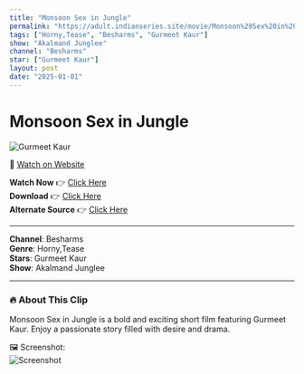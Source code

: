 ```yaml
---
title: "Monsoon Sex in Jungle"
permalink: "https://adult.indianseries.site/movie/Monsoon%20Sex%20in%20Jungle"
tags: ["Horny,Tease", "Besharms", "Gurmeet Kaur"]
show: "Akalmand Junglee"
channel: "Besharms"
star: ["Gurmeet Kaur"]
layout: post
date: "2025-01-01"
---
```


# Monsoon Sex in Jungle

![Gurmeet Kaur](https://shorts.desisins.com/wp-content/uploads/2024/07/Gurmeet-Kaur-Akalmaand-Junglee-Besharms-DesiSins.com_.jpg)

🔗 [Watch on Website](https://adult.indianseries.site/movie/Monsoon%20Sex%20in%20Jungle)

**Watch Now** 👉 [Click Here](https://adult.indianseries.site/movie/Monsoon%20Sex%20in%20Jungle)  
**Download** 👉 [Click Here](https://adult.indianseries.site/movie/Monsoon%20Sex%20in%20Jungle)  
**Alternate Source** 👉 [Click Here](https://adult.indianseries.site/movie/Monsoon%20Sex%20in%20Jungle)

---

**Channel**: Besharms  
**Genre**: Horny,Tease  
**Stars**: Gurmeet Kaur  
**Show**: Akalmand Junglee

---

### 🔥 About This Clip

Monsoon Sex in Jungle is a bold and exciting short film featuring Gurmeet Kaur. Enjoy a passionate story filled with desire and drama.
 
🖼️ Screenshot:  
![Screenshot](https://shorts.desisins.com/wp-content/uploads/2024/07/Gurmeet-Kaur-Akalmaand-Junglee-Besharms-DesiSins.com_.jpg)
